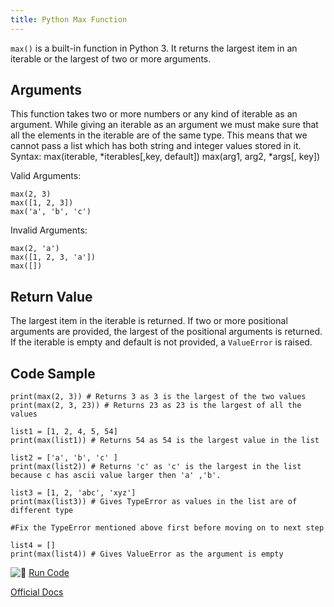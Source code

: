 ```yaml
---
title: Python Max Function
---
```

`max()` is a built-in function in Python 3\. It returns the largest item in an iterable or the largest of two or more arguments.

## Arguments

This function takes two or more numbers or any kind of iterable as an argument. While giving an iterable as an argument we must make sure that all the elements in the iterable are of the same type. This means that we cannot pass a list which has both string and integer values stored in it.
Syntax:
max(iterable, *iterables[,key, default])
max(arg1, arg2, *args[, key])

Valid Arguments:  

    max(2, 3)
    max([1, 2, 3])
    max('a', 'b', 'c')

Invalid Arguments:  

    max(2, 'a')
    max([1, 2, 3, 'a'])
    max([])

## Return Value

The largest item in the iterable is returned. If two or more positional arguments are provided, the largest of the positional arguments is returned. If the iterable is empty and default is not provided, a `ValueError` is raised.

## Code Sample

    print(max(2, 3)) # Returns 3 as 3 is the largest of the two values
    print(max(2, 3, 23)) # Returns 23 as 23 is the largest of all the values

    list1 = [1, 2, 4, 5, 54]
    print(max(list1)) # Returns 54 as 54 is the largest value in the list

    list2 = ['a', 'b', 'c' ]
    print(max(list2)) # Returns 'c' as 'c' is the largest in the list because c has ascii value larger then 'a' ,'b'.

    list3 = [1, 2, 'abc', 'xyz']
    print(max(list3)) # Gives TypeError as values in the list are of different type

    #Fix the TypeError mentioned above first before moving on to next step

    list4 = []
    print(max(list4)) # Gives ValueError as the argument is empty

![:rocket:](//forum.freecodecamp.com/images/emoji/emoji_one/rocket.png?v=2 ":rocket:") <a href='https://repl.it/CVok' target='_blank' rel='nofollow'>Run Code</a>

<a href='https://docs.python.org/3/library/functions.html#max' target='_blank' rel='nofollow'>Official Docs</a>
